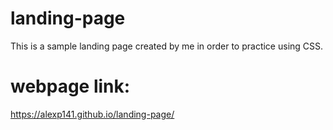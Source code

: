 # landing-page

This is a sample landing page created by me in order to practice using CSS.

# webpage link:

https://alexp141.github.io/landing-page/

